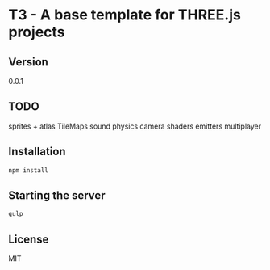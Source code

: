 T3 - A base template for THREE.js projects
=========

Version
----

0.0.1

TODO
----

sprites + atlas
TileMaps
sound
physics
camera
shaders
emitters
multiplayer

Installation
--------------

```sh
npm install
```

Starting the server
--------------

```sh
gulp
```

License
----

MIT